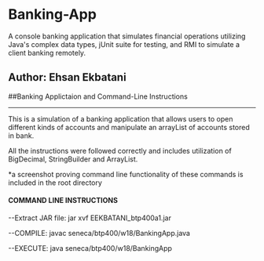 # Banking-App
A console banking application that simulates financial operations utilizing Java's complex data types,  jUnit suite for testing, and RMI to simulate a client banking remotely.


## Author: Ehsan Ekbatani 
##Banking Applictaion and Command-Line Instructions

________________________________________________________________________

This is a simulation of a banking application that allows users to open different kinds of accounts and manipulate 
an arrayList of accounts stored in bank.

All the instructions were followed correctly and includes utilization of BigDecimal, StringBuilder and ArrayList.

*a screenshot proving command line functionality of these commands is included in the root directory


#### COMMAND LINE INSTRUCTIONS


--Extract JAR file: 
jar xvf EEKBATANI_btp400a1.jar


--COMPILE:
javac seneca/btp400/w18/BankingApp.java

--EXECUTE:
java seneca/btp400/w18/BankingApp

